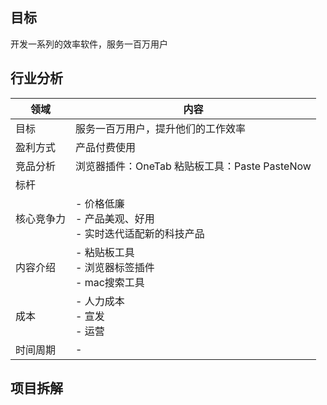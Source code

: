 ## 目标
开发一系列的效率软件，服务一百万用户


## 行业分析


| 领域 | 内容 |
| --- | --- |
| 目标 | 服务一百万用户，提升他们的工作效率 |
| 盈利方式 | 产品付费使用 |
| 竞品分析 | 浏览器插件：OneTab  粘贴板工具：Paste PasteNow |
| 标杆| |
| 核心竞争力 | - 价格低廉 <br> - 产品美观、好用 <br> - 实时迭代适配新的科技产品 |
| 内容介绍 | - 粘贴板工具 <br> - 浏览器标签插件 <br> - mac搜索工具  |
| 成本 |  - 人力成本 <br>  - 宣发 <br> - 运营 <br> |
| 时间周期 | - |



## 项目拆解

